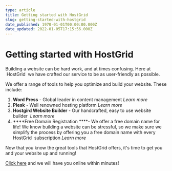 ```yaml
---
type: article
title: Getting started with HostGrid
slug: getting-started-with-hostgrid
date_published: 1970-01-01T00:00:00.000Z
date_updated: 2022-01-05T17:15:56.000Z
---
```


# Getting started with HostGrid

Building a website can be hard work, and at times confusing. Here at  HostGrid  we have crafted our service to be as user-friendly as possible.

We offer a range of tools to help you optimize and build your website. These include:

1. ****Word Press**** - Global leader in content management *Learn more*
2. ****Plesk**** - Well renowned hosting platform *Learn more*
3. ****Hostgird Website Builder**** - Our handcrafted, easy to use website builder  *Learn more*
4. ****Free Domain Registration ****- We offer a free domain name for life! We know building a website can be stressful, so we make sure we simplify the process by offering you a free domain name with every HostGrid  subscription *Learn more*

Now that you know the great tools that HostGrid offers, it's time to get you and your website up and running!

[Click here](https://secure.hostgrid.com/?domain=&amp;tld=com&amp;search=www) and we will have you online within minutes!